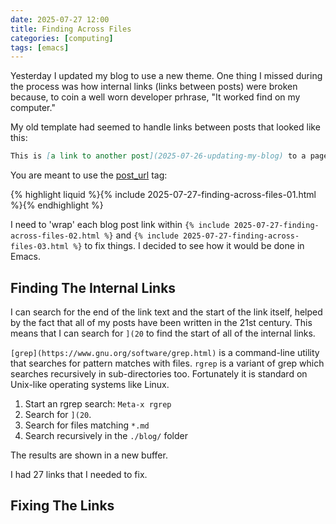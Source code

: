 ```yaml
---
date: 2025-07-27 12:00
title: Finding Across Files
categories: [computing]
tags: [emacs]
---
```


Yesterday I updated my blog to use a new theme. One thing I missed during the process was how internal links (links between posts) were broken because, to coin a well worn developer prhrase, "It worked find on my computer."

My old template had seemed to handle links between posts that looked like this:

```md
This is [a link to another post](2025-07-26-updating-my-blog) to a page.
```

You are meant to use the [post_url](https://jekyllrb.com/docs/liquid/tags/#linking-to-posts) tag:

{% highlight liquid %}{% include 2025-07-27-finding-across-files-01.html %}{% endhighlight %}

I need to 'wrap' each blog post link within `{% include 2025-07-27-finding-across-files-02.html %}` and `{% include 2025-07-27-finding-across-files-03.html %}` to fix things. I decided to see how it would be done in Emacs.

## Finding The Internal Links

I can search for the end of the link text and the start of the link itself, helped by the fact that all of my posts have been written in the 21st century. This means that I can search for `](20` to find the start of all of the internal links.

`[grep](https://www.gnu.org/software/grep.html)` is a command-line utility that searches for pattern matches with files. `rgrep` is a variant of grep which searches recursively in sub-directories too. Fortunately it is standard on Unix-like operating systems like Linux.

1. Start an rgrep search: `Meta-x rgrep`
2. Search for `](20`.
3. Search for files matching `*.md`
4. Search recursively in the `./blog/` folder

The results are shown in a new buffer.

I had 27 links that I needed to fix.

## Fixing The Links

